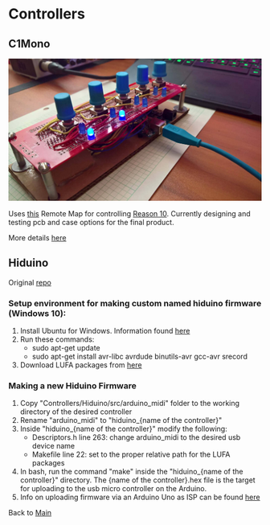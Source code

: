 # Controllers

## C1Mono

![protoboard image](https://github.com/JGuzak/MidiControllers/blob/master/Controllers/C1Mono/proto%20C1%20for%20uno/protoboard_mount_1.jpg)

Uses [this](https://github.com/JGuzak/MidiControllers/tree/master/RemoteMaps/C1Mono) Remote Map for controlling [Reason 10](https://www.propellerheads.se/en/reason). Currently designing and testing pcb and case options for the final product.


More details [here](https://github.com/JGuzak/MidiControllers/tree/master/Controllers/C1Mono)

## Hiduino

Original [repo](https://github.com/ddiakopoulos/hiduino)

### Setup environment for making custom named hiduino firmware (Windows 10):
1. Install Ubuntu for Windows. Information found [here](https://docs.microsoft.com/en-us/windows/wsl/install-win10)
2. Run these commands:
    * sudo apt-get update
    * sudo apt-get install avr-libc avrdude binutils-avr gcc-avr srecord
3. Download LUFA packages from [here](http://www.fourwalledcubicle.com/LUFA.php)

### Making a new Hiduino Firmware
1. Copy "Controllers/Hiduino/src/arduino_midi" folder to the working directory of the desired controller
2. Rename "arduino_midi" to "hiduino_{name of the controller}"
3. Inside "hiduino_{name of the controller}" modify the following:
    * Descriptors.h line 263: change arduino_midi to the desired usb device name
    * Makefile line 22: set to the proper relative path for the LUFA packages
4. In bash, run the command "make" inside the "hiduino_{name of the controller}" directory. The {name of the controller}.hex file is the target for uploading to the usb micro controller on the Arduino.
5. Info on uploading firmware via an Arduino Uno as ISP can be found [here]()

Back to [Main](https://github.com/JGuzak/MidiControllers)
